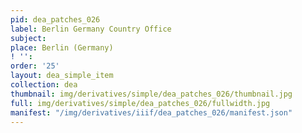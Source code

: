 ```yaml
---
pid: dea_patches_026
label: Berlin Germany Country Office
subject: 
place: Berlin (Germany)
! '': 
order: '25'
layout: dea_simple_item
collection: dea
thumbnail: img/derivatives/simple/dea_patches_026/thumbnail.jpg
full: img/derivatives/simple/dea_patches_026/fullwidth.jpg
manifest: "/img/derivatives/iiif/dea_patches_026/manifest.json"
---
```

